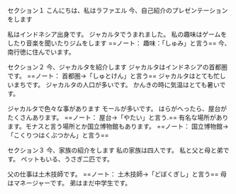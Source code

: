 
セクション１
こんにちは、私はラファエル
今、自己紹介のプレゼンテーションをします

私はインドネシア出身です。
ジャカルタでうまれました。
私の趣味はゲームをしたり音楽を聞いたりジムをします
==ノート：
趣味：「しゅみ」と言う==
今、南行徳に住んでいます。

セクション２
今、ジャカルタを紹介します
ジャカルタはインドネシアの首都圏です。
==ノート：
首都圏→「しゅとけん」と言う==
ジャカルタはとても忙しいまちです。
ジャカルタの人口が多いです。
かんきの時に気温はとても暑いです。

ジャカルタで色々な事があります
モールが多いです。
はらがへったら、屋台がたくさんあります。
==ノート：
屋台→「やたい」と言う.==
有名な場所があります。モナスと言う場所とか国立博物館もあります。
==ノート：
国立博物館→「こくりつはくぶつかん」と言う==

セクション３
今、家族の紹介をします
私の家族は四人です。
私と父と母と弟です。
ペットもいる、うさぎ二匹です。

父の仕事は土木技師です。
==ノート：
土木技師→「どぼくぎし」と言う==
母はマネージャーです。
弟はまだ中学生です。